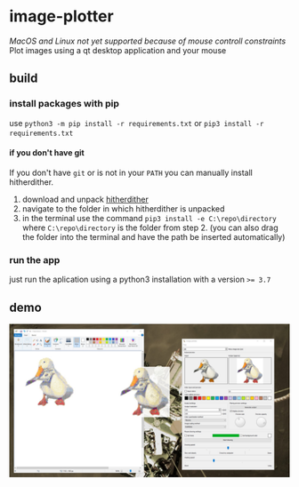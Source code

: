 # image-plotter
*MacOS and Linux not yet supported because of mouse controll constraints*\
 Plot images using a qt desktop application and your mouse
 ## build
 ### install packages with pip
 use
`python3 -m pip install -r requirements.txt`
or
`pip3 install -r requirements.txt`
#### if you don't have git
If you don't have `git` or is not in your `PATH` you can manually install hitherdither.
1. download and unpack [hitherdither](https://github.com/hbldh/hitherdither/archive/master.zip)
2. navigate to the folder in which hitherdither is unpacked
3. in the terminal use the command `pip3 install -e C:\repo\directory` where `C:\repo\directory` is the folder from step 2. (you can also drag the folder into the terminal and have the path be inserted automatically)
### run the app
just run the aplication using a python3 installation with a version `>= 3.7` 

## demo
![voorbeeld van desktop omgeving](https://github.com/JoostScheffer/image-plotter/blob/main/demo/demo_desktop.jpeg)
